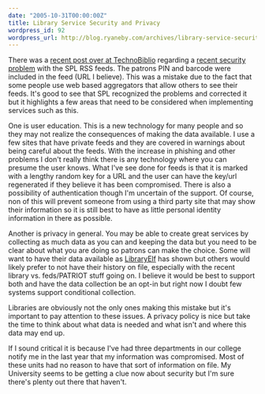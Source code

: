 ```yaml
---
date: "2005-10-31T00:00:00Z"
title: Library Service Security and Privacy
wordpress_id: 92
wordpress_url: http://blog.ryaneby.com/archives/library-service-security-and-privacy/
---
```

There was a <a href="http://www.technobiblio.com/archives/2005/10/spl_rss_feeds_security_snafu.php">recent post over at TechnoBiblio</a> regarding a <a href="http://www.seattlest.com/archives/2005/10/21/seattle_public_library_and_the_naked_feed.php">recent security problem</a> with the SPL RSS feeds. The patrons PIN and barcode were included in the feed (URL I believe). This was a mistake due to the fact that some people use web based aggregators that allow others to see their feeds. It's good to see that SPL recognized the problems and corrected it but it highlights a few areas that need to be considered when implementing services such as this.

One is user education. This is a new technology for many people and so they may not realize the consequences of making the data available. I use a few sites that have private feeds and they are covered in warnings about being careful about the feeds. With the increase in phishing and other problems I don't really think there is any technology where you can presume the user knows. What I've see done for feeds is that it is marked with a lengthy random key for a URL and the user can have the key/url regenerated if they believe it has been compromised. There is also a possibility of authentication though I'm uncertain of the support. Of course, non of this will prevent someone from using a third party site that may show their information so it is still best to have as little personal identity information in there as possible.

Another is privacy in general. You may be able to create great services by collecting as much data as you can and keeping the data but you need to be clear about what you are doing so patrons can make the choice. Some will want to have their data available as <a href="http://libraryelf.com/">LibraryElf</a> has shown but others would likely prefer to not have their history on file, especially with the recent library vs. feds/PATRIOT stuff going on. I believe it would be best to support both and have the data collection be an opt-in but right now I doubt few systems support conditional collection.

Libraries are obviously not the only ones making this mistake but it's important to pay attention to these issues. A privacy policy is nice but take the time to think about what data is needed and what isn't and where this data may end up.

If I sound critical it is because I've had three departments in our college notify me in the last year that my information was compromised. Most of these units had no reason to have that sort of information on file. My University seems to be getting a clue now about security but I'm sure there's plenty out there that haven't.
